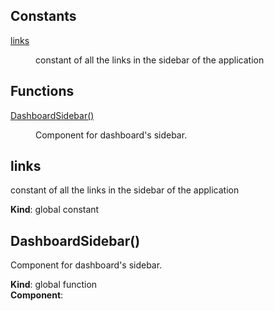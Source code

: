 ## Constants

<dl>
<dt><a href="#links">links</a></dt>
<dd><p>constant of all the links in the sidebar of the application</p>
</dd>
</dl>

## Functions

<dl>
<dt><a href="#DashboardSidebar">DashboardSidebar()</a></dt>
<dd><p>Component for dashboard&#39;s sidebar.</p>
</dd>
</dl>

<a name="links"></a>

## links
constant of all the links in the sidebar of the application

**Kind**: global constant  
<a name="DashboardSidebar"></a>

## DashboardSidebar()
Component for dashboard's sidebar.

**Kind**: global function  
**Component**:   
